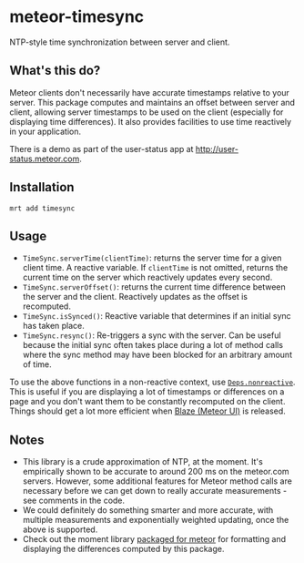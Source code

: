 meteor-timesync
===============

NTP-style time synchronization between server and client.

## What's this do?

Meteor clients don't necessarily have accurate timestamps relative to your server. This package computes and maintains an offset between server and client, allowing server timestamps to be used on the client (especially for displaying time differences). It also provides facilities to use time reactively in your application.

There is a demo as part of the user-status app at http://user-status.meteor.com.

## Installation

```
mrt add timesync
```

## Usage

- `TimeSync.serverTime(clientTime)`: returns the server time for a given client time. A reactive variable. If `clientTime` is not omitted, returns the current time on the server which reactively updates every second.
- `TimeSync.serverOffset()`: returns the current time difference between the server and the client. Reactively updates as the offset is recomputed.
- `TimeSync.isSynced()`: Reactive variable that determines if an initial sync has taken place.
- `TimeSync.resync()`: Re-triggers a sync with the server. Can be useful because the initial sync often takes place during a lot of method calls where the sync method may have been blocked for an arbitrary amount of time.

To use the above functions in a non-reactive context, use [`Deps.nonreactive`](http://docs.meteor.com/#deps_nonreactive). This is useful if you are displaying a lot of timestamps or differences on a page and you don't want them to be constantly recomputed on the client. Things should get a lot more efficient when [Blaze (Meteor UI)](https://groups.google.com/forum/#!topic/meteor-talk/fFPWxgNVFE4) is released.

## Notes

- This library is a crude approximation of NTP, at the moment. It's empirically shown to be accurate to around 200 ms on the meteor.com servers. However, some additional features for Meteor method calls are necessary before we can get down to really accurate measurements - see comments in the code.
- We could definitely do something smarter and more accurate, with multiple measurements and exponentially weighted updating, once the above is supported.
- Check out the moment library [packaged for meteor](https://github.com/acreeger/meteor-moment) for formatting and displaying the differences computed by this package.
